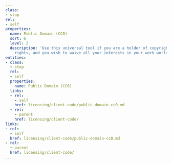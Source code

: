 ```yaml
---
class:
- stop
rel:
- self
properties:
  name: Public Domain (CC0)
  sort: 6
  level: 2
  description: 'Use this universal tool if you are a holder of copyright or database
    rights, and you wish to waive all your interests in your work worldwide. '
entities:
- class:
  - stop
  rel:
  - self
  properties:
    name: Public Domain (CC0)
  links:
  - rel:
    - self
    href: licensing/client-code/public-domain-cc0.md
  - rel:
    - parent
    href: licensing/client-code/
links:
- rel:
  - self
  href: licensing/client-code/public-domain-cc0.md
- rel:
  - parent
  href: licensing/client-code/
...
```

